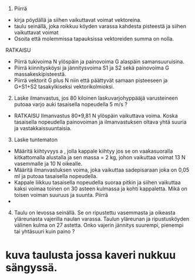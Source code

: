 1. Piirrä
 * kirja pöydällä ja siihen vaikuttavat voimat vektoreina.
 * taulu seinällä, joka roikkuu köyden varassa kahdesta pisteestä ja siihen vaikuttavat voimat
 * Osoita että molemmissa tapauksissa vektoreiden summa on nolla.

 RATKAISU
  * Piirrä tukivoima N ylöspäin ja painovoima G alaspäin samansuuruisina.
  * Piirrä kiinnitysköysi ja jännitysvoima S1 ja S2 sekä painovoima G massakeskipisteestä.  
  * Piirrä vektorit G plus N niin että päättyvät samaan pisteeseen ja G+S1+S2 tasakylkiseksi vektorikolmioksi.

2. Laske ilmanvastus, jos 80 kiloinen laskuvarjohyppääjä varusteineen putoaa varjo auki tasaisella nopeudella 5 m/s ?      
  * RATKAISU Ilmanvastus 80*9,81 N ylöspäin vaikuttava voima. Koska tasaisella nopeudella painovoiman ja ilmanvastuksen oltava yhtä suuria ja vastakkaissuuntaisia.


3. Laske tuntematon 
 * Määritä kiihtyvyys a , jolla kappale kiihtyy jos se on vaakasuoralla kitkattomalla alustalla ja sen massa = 2 kg, johon vaikuttaa voimat 13 N vasemmalle ja 10 N oikealle.
 * Määritä ilmanvastuksen voima, joka vaikuttaa sadepisaraan joka on 0,05 ml ja putoaa tasaisella nopeudella.
 * Kappale liikkuu tasaisella nopeudella suoraa pitkin ja siihen vaikuttaa kaksi voimaa toinen on 30 asteen kulmassa ja kohti kappaletta. Mikä on toisen voiman suuruus ja suunta. Piirrä 
 * 
 
4. Taulu on levossa seinällä. Se on ripustettu vasemmasta ja oikeasta yläreunasta vajerilla naulan varassa.
   Taulun yläreunan ja ripustusköyden välinen kulma on 27 astetta. Onko vajerin jännitys suurempi, pienempi tai yhtäsuuri kuin paino ?

  # kuva taulusta jossa kaveri nukkuu sängyssä.
